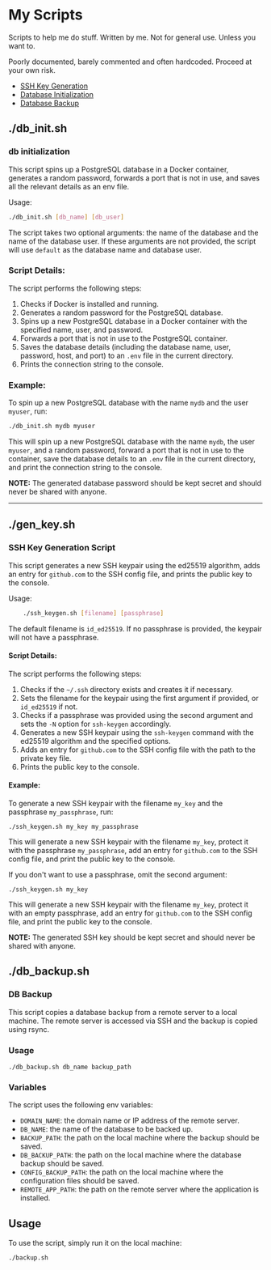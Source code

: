 # My Scripts

Scripts to help me do stuff. Written by me. Not for general use. Unless you want to. 

Poorly documented, barely commented and often hardcoded. Proceed at your own risk.

- [SSH Key Generation](#ssh-key-generation-script)
- [Database Initialization](#db-initialization)
- [Database Backup](#db-backup)

## ./db_init.sh
### db initialization

This script spins up a PostgreSQL database in a Docker container, generates a random password, forwards a port that is not in use, and saves all the relevant details as an env file.

Usage:
```bash
./db_init.sh [db_name] [db_user]
```
The script takes two optional arguments: the name of the database and the name of the database user. If these arguments are not provided, the script will use `default` as the database name and database user.

### Script Details:

The script performs the following steps:

1. Checks if Docker is installed and running.
2. Generates a random password for the PostgreSQL database.
3. Spins up a new PostgreSQL database in a Docker container with the specified name, user, and password.
4. Forwards a port that is not in use to the PostgreSQL container.
5. Saves the database details (including the database name, user, password, host, and port) to an `.env` file in the current directory.
6. Prints the connection string to the console.

### Example:

To spin up a new PostgreSQL database with the name `mydb` and the user `myuser`, run:
```bash
./db_init.sh mydb myuser
```

This will spin up a new PostgreSQL database with the name `mydb`, the user `myuser`, and a random password, forward a port that is not in use to the container, save the database details to an `.env` file in the current directory, and print the connection string to the console.

**NOTE:** The generated database password should be kept secret and should never be shared with anyone.

---

## ./gen_key.sh <filename> <passphrase>
### SSH Key Generation Script

This script generates a new SSH keypair using the ed25519 algorithm, adds an entry for `github.com` to the SSH config file, and prints the public key to the console.

Usage:
```bash
    ./ssh_keygen.sh [filename] [passphrase]
```

The default filename is `id_ed25519`. If no passphrase is provided, the keypair will not have a passphrase.

#### Script Details:

The script performs the following steps:

1. Checks if the `~/.ssh` directory exists and creates it if necessary.
2. Sets the filename for the keypair using the first argument if provided, or `id_ed25519` if not.
3. Checks if a passphrase was provided using the second argument and sets the `-N` option for `ssh-keygen` accordingly.
4. Generates a new SSH keypair using the `ssh-keygen` command with the ed25519 algorithm and the specified options.
5. Adds an entry for `github.com` to the SSH config file with the path to the private key file.
6. Prints the public key to the console.

#### Example:

To generate a new SSH keypair with the filename `my_key` and the passphrase `my_passphrase`, run:

    ./ssh_keygen.sh my_key my_passphrase

This will generate a new SSH keypair with the filename `my_key`, protect it with the passphrase `my_passphrase`, add an entry for `github.com` to the SSH config file, and print the public key to the console.

If you don't want to use a passphrase, omit the second argument:

    ./ssh_keygen.sh my_key

This will generate a new SSH keypair with the filename `my_key`, protect it with an empty passphrase, add an entry for `github.com` to the SSH config file, and print the public key to the console.

**NOTE:** The generated SSH key should be kept secret and should never be shared with anyone.

## ./db_backup.sh
### DB Backup

This script copies a database backup from a remote server to a local machine. The remote server is accessed via SSH and the backup is copied using rsync.

### Usage

    ./db_backup.sh db_name backup_path

### Variables

The script uses the following env variables:

- `DOMAIN_NAME`: the domain name or IP address of the remote server.
- `DB_NAME`: the name of the database to be backed up.
- `BACKUP_PATH`: the path on the local machine where the backup should be saved.
- `DB_BACKUP_PATH`: the path on the local machine where the database backup should be saved.
- `CONFIG_BACKUP_PATH`: the path on the local machine where the configuration files should be saved.
- `REMOTE_APP_PATH`: the path on the remote server where the application is installed.

## Usage

To use the script, simply run it on the local machine:

```bash
./backup.sh
